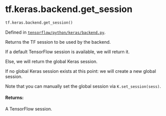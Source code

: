 <div itemscope itemtype="http://developers.google.com/ReferenceObject">
<meta itemprop="name" content="tf.keras.backend.get_session" />
<meta itemprop="path" content="Stable" />
</div>

# tf.keras.backend.get_session

``` python
tf.keras.backend.get_session()
```



Defined in [`tensorflow/python/keras/backend.py`](https://www.tensorflow.org/code/tensorflow/python/keras/backend.py).

Returns the TF session to be used by the backend.

If a default TensorFlow session is available, we will return it.

Else, we will return the global Keras session.

If no global Keras session exists at this point:
we will create a new global session.

Note that you can manually set the global session
via `K.set_session(sess)`.

#### Returns:

A TensorFlow session.